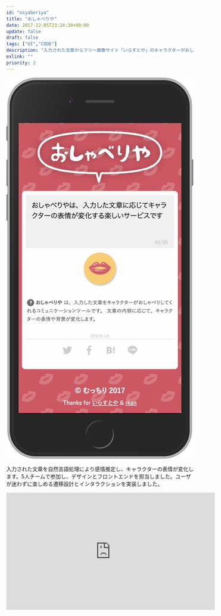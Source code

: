 ```yaml
---
id: "osyaberiya"
title: "おしゃべりや"
date: 2017-12-05T23:24:39+09:00
update: false
draft: false
tags: ["UI","CODE"]
description: "入力された文章からフリー画像サイト「いらすとや」のキャラクターがおしゃべりする動画を生成するサービス。Yahoo!開催の日本最大規模のハッカソン：HackDayでTECH賞を受賞しました。"
exlink: ""
priority: 2
---
```


![UI](ui.png)

入力された文章を自然言語処理により感情推定し、キャラクターの表情が変化します。5人チームで参加し、デザインとフロントエンドを担当しました。ユーザが迷わずに楽しめる遷移設計とインタラクションを実装しました。

<div class="yt-wrapper">
    <iframe width="560" height="315" src="https://www.youtube.com/embed/7zQQ56bYVnE" frameborder="0" allow="accelerometer; autoplay; clipboard-write; encrypted-media; gyroscope; picture-in-picture" allowfullscreen></iframe>
</div>
